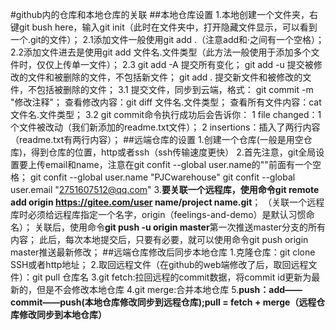 #github内的仓库和本地仓库的关联
##本地仓库设置
1.本地创建一个文件夹，右键git bush here，输入git init（此时在文件夹中，打开隐藏文件显示，可以看到一个.git的文件）；
2.1添加文件一般使用git add .（注意add和·之间有一个空格）；
2.2添加文件进去是使用git add 文件名.文件类型（此方法一般使用于添加多个文件时，仅仅上传单一文件）；
2.3
git add -A     提交所有变化；
git add -u     提交被修改的文件和被删除的文件，不包括新文件；
git add .      提交新文件和被修改的文件，不包括被删除的文件；
3.1
提交文件，同步到云端，格式：
git commit -m  "修改注释"；
查看修改内容：git diff 文件名.文件类型；
查看所有文件内容：cat 文件名.文件类型；
3.2
git commit命令执行成功后会告诉你：
1 file changed：1个文件被改动（我们新添加的readme.txt文件）；
2 insertions：插入了两行内容（readme.txt有两行内容）；
##远端仓库的设置
1.创建一个仓库(一般是用空仓库)，得到仓库的位置，http或者ssh（ssh传输速度更快）
2.首先注意，git全局设置要上传email和name，注意在git confit --global user.name的""前面有一个空格；
git confit --global user.name "PJCwarehouse"
git confit --global user.email "2751607512@qq.com"
3.**要关联一个远程库，使用命令git remote add origin https://gitee.com/user name/project name.git**；
（关联一个远程库时必须给远程库指定一个名字，origin（feelings-and-demo）是默认习惯命名）；
关联后，使用命令**git push -u origin master**第一次推送master分支的所有内容；
此后，每次本地提交后，只要有必要，就可以使用命令git push origin master推送最新修改；
##远端仓库修改后同步本地仓库
1.克隆仓库：git clone SSH或者http地址；
2.取回远程文件（在github的web端修改了后，取回远程文件）：git pull 仓库名
3.git fetch:拉回远程的commit数据，将commit id更新为最新的，但是不会修改本地仓库
4.git merge:合并本地仓库
5.**push：add——commit——push(本地仓库修改同步到远程仓库);pull = fetch + merge（远程仓库修改同步到本地仓库）**


